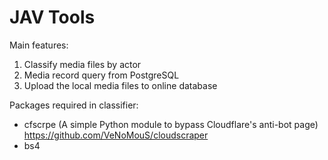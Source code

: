 # JAV Tools

Main features:
1. Classify media files by actor
2. Media record query from PostgreSQL
3. Upload the local media files to online database

Packages required in classifier:
- cfscrpe (A simple Python module to bypass Cloudflare's anti-bot page) https://github.com/VeNoMouS/cloudscraper
- bs4
